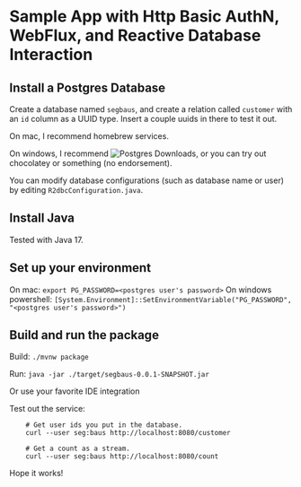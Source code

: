 # Sample App with Http Basic AuthN, WebFlux, and Reactive Database Interaction

## Install a Postgres Database 

Create a database named `segbaus`, and create a relation called `customer`
with an `id` column as a UUID type. Insert a couple uuids in there to
test it out.

On mac, I recommend homebrew services.

On windows, I recommend ![Postgres Downloads](https://www.postgresql.org/download), or 
you can try out chocolatey or something (no endorsement).

You can modify database configurations (such as database name or user)
by editing `R2dbcConfiguration.java`.

## Install Java

Tested with Java 17.

## Set up your environment
On mac: `export PG_PASSWORD=<postgres user's password>`
On windows powershell: `[System.Environment]::SetEnvironmentVariable("PG_PASSWORD", "<postgres user's password>")`

## Build and run the package
Build:
`./mvnw package`

Run:
`java -jar ./target/segbaus-0.0.1-SNAPSHOT.jar`

Or use your favorite IDE integration

Test out the service:
```
    # Get user ids you put in the database.
    curl --user seg:baus http://localhost:8080/customer
    
    # Get a count as a stream.
    curl --user seg:baus http://localhost:8080/count
```

Hope it works!
